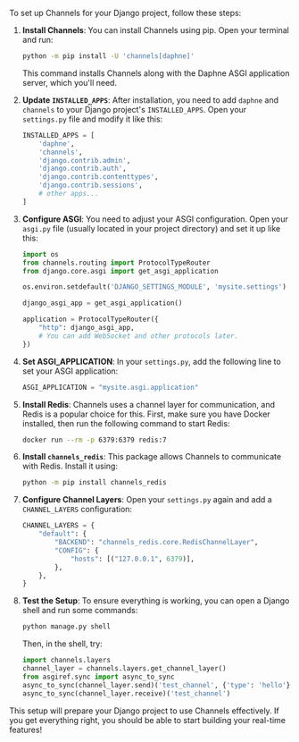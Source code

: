 To set up Channels for your Django project, follow these steps:

1. **Install Channels**: You can install Channels using pip. Open your terminal and run:
   ```bash
   python -m pip install -U 'channels[daphne]'
   ```
   This command installs Channels along with the Daphne ASGI application server, which you'll need.

2. **Update `INSTALLED_APPS`**: After installation, you need to add `daphne` and `channels` to your Django project's `INSTALLED_APPS`. Open your `settings.py` file and modify it like this:
   ```python
   INSTALLED_APPS = [
       'daphne',
       'channels',
       'django.contrib.admin',
       'django.contrib.auth',
       'django.contrib.contenttypes',
       'django.contrib.sessions',
       # other apps...
   ]
   ```

3. **Configure ASGI**: You need to adjust your ASGI configuration. Open your `asgi.py` file (usually located in your project directory) and set it up like this:
   ```python
   import os
   from channels.routing import ProtocolTypeRouter
   from django.core.asgi import get_asgi_application

   os.environ.setdefault('DJANGO_SETTINGS_MODULE', 'mysite.settings')

   django_asgi_app = get_asgi_application()

   application = ProtocolTypeRouter({
       "http": django_asgi_app,
       # You can add WebSocket and other protocols later.
   })
   ```

4. **Set ASGI_APPLICATION**: In your `settings.py`, add the following line to set your ASGI application:
   ```python
   ASGI_APPLICATION = "mysite.asgi.application"
   ```

5. **Install Redis**: Channels uses a channel layer for communication, and Redis is a popular choice for this. First, make sure you have Docker installed, then run the following command to start Redis:
   ```bash
   docker run --rm -p 6379:6379 redis:7
   ```

6. **Install `channels_redis`**: This package allows Channels to communicate with Redis. Install it using:
   ```bash
   python -m pip install channels_redis
   ```

7. **Configure Channel Layers**: Open your `settings.py` again and add a `CHANNEL_LAYERS` configuration:
   ```python
   CHANNEL_LAYERS = {
       "default": {
           "BACKEND": "channels_redis.core.RedisChannelLayer",
           "CONFIG": {
               "hosts": [("127.0.0.1", 6379)],
           },
       },
   }
   ```

8. **Test the Setup**: To ensure everything is working, you can open a Django shell and run some commands:
   ```bash
   python manage.py shell
   ```

   Then, in the shell, try:
   ```python
   import channels.layers
   channel_layer = channels.layers.get_channel_layer()
   from asgiref.sync import async_to_sync
   async_to_sync(channel_layer.send)('test_channel', {'type': 'hello'})
   async_to_sync(channel_layer.receive)('test_channel')
   ```

This setup will prepare your Django project to use Channels effectively. If you get everything right, you should be able to start building your real-time features!